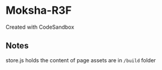 # Moksha-R3F

Created with CodeSandbox

## Notes

store.js holds the content of page
assets are in `/build` folder
